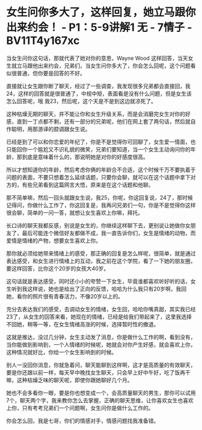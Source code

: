 # 女生问你多大了，这样回复，她立马跟你出来约会！ - P1：5-9讲解1 无 - 7情子 - BV11T4y167xc

当女生问你这句话，那就代表了她对你的意思，Wayne Wood 这样回答，当天女生就立马跟他出来约会，兄弟们，当女生问你多大了，你会怎么回呢，这个问题看似很普通，但你要是回答的不好。

直接就让女生跟你断了聊天，经过了一些调查，我发现很多兄弟都会直接回，我24，这样的回答就是很普通了，中规中矩，表面看是没有什么问题，但是女生该怎么回答呢，哦 我23，然后呢，这个天是不是到这边就凉死了。

这种枯燥无期的聊天，并不能让你和女生升级关系，而是会消磨完女生对你的好感，直到一丁点都不剩，还有一部分的兄弟呢，他们在网上套了两句话，然后就自作聪明，用那游译的腔调跟女生说。

已经是到了可以和你恋爱的年纪了，你是不是觉得你可回聊了，女生爱一情面，也只能回你一个尴尬又不识礼貌的微笑，兄弟们要知道，当一个女生主动询问你的年龄，那到底是意味着什么的，那说明她是对你的好感度很高。

所以才想知道你的年龄，然后考虑你俩的年龄合不合适，这个时候千万不要执着于问题的表面，不要只想着怎么延续话题，只要你会聊，就可以在这个话题中拿下对方的，有些兄弟看到这篇网言大悟，原来是在这个话题和他聊。

那不简单嘛，然后一回头就跟女生说，我25，你呢，你这回复说，24了，那时候记得问，你做什么工作了，你这回复是，我再问兄弟们一句，你是不是觉得你这样很会聊，简单的一问一答，就想让女生喜欢上你嘛，拜托。

长口诗的聊天我都反感，别说是女生的，你继续这样聊下去，更别说让她做你女朋友了，最后可能连个微信好友都做不成，我一直告诉你们，女生是情绪的动物，而爱情是情绪的产物，想要女生喜欢上你。

那你就必须给她带来情绪上的感受，那正确的回复是怎么样呢，很简单，就是通过表达感受，和女生进行情绪上的互动，我之前在这个学院，看了一下她的朋友圈，要这样回答，比你这个20岁的女孩大40岁。

这句话就是表达感受，同时还小小的夸赞一下女生，毕竟谁都喜欢听好听的话，女生听到我这样说，她也是给出了正向的反馈，哈哈为什么我只有20岁啊，我回她，看你的照片很有青春活力，不像20岁以上的。

充分去表达我们的感受，去调动女生的情绪，女生回，哈哈你嘴真甜，其实我已经23了，从女生的回答来看，她现在的情绪，已经是给我们带起来了，这里我选择不回她，稍等一等，在女生情绪高涨的时候，选择暂时性的撤退。

这就是推达，没过几分钟，女生主动发了消息，你是做什么工作的啊，看到没有，当你能做到影响到，一个人情绪的时候呢，她就会对你产生好感，就会喜欢上你，这种情况就好比，你给一个女生影响到的时候。

别人一没回你消息，你就急着问，聊天能聊到这样啊，这才是高质量的有效聊天，要是你还跟以前一样，每天早中晚找女生聊天，只会早上好中午好，吃了饭再干嘛，这种枯燥乏味的聊天呢，即使你跟她聊好几个月。

她也不会多看你一眼，要是你也想变成一个，会高质量聊天的男生，那你可以试用7个，聊天两个字，我来教你怎么去掌握，正确的聊天思维，让你喜欢女生也喜欢上你，只有考考兄弟们一个问题啊，女生问你是做什么工作的。

你会怎么回，我是七哥，你们的情感对手，情感问题找我准备错。
